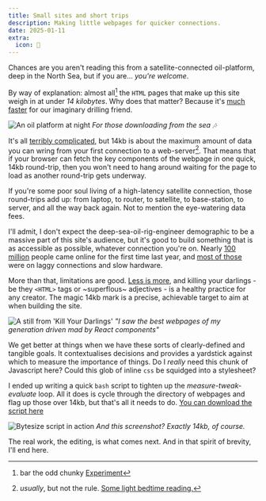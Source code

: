 ```yaml
---
title: Small sites and short trips
description: Making little webpages for quicker connections.
date: 2025-01-11
extra:
  icon: 📡
---
```


Chances are you aren't reading this from a satellite-connected oil-platform, deep in the North Sea, but if you are... *you're welcome*.

By way of explanation: almost all[^1] the `HTML` pages that make up this site weigh in at under *14 kilobytes*. Why does that matter? Because it's [much faster](https://endtimes.dev/why-your-website-should-be-under-14kb-in-size/) for our imaginary drilling friend. 

![An oil platform at night](/images/oil-platform.webp)
*For those downloading from the sea 🎶*

It's all [terribly complicated](https://datatracker.ietf.org/doc/id/draft-ietf-quic-recovery-26.html#section-6.8-3), but 14kb is about the maximum amount of data you can wring from your first connection to a web-server[^2]. That means that if your browser can fetch the key components of the webpage in one quick, 14kb round-trip, then you won't need to hang around waiting for the page to load as another round-trip gets underway. 


If you're some poor soul living of a high-latency satellite connection, those round-trips add up: from laptop, to router, to satellite, to base-station, to server, and all the way back again. Not to mention the eye-watering data fees.

I'll admit, I don't expect the deep-sea-oil-rig-engineer demographic to be a massive part of this site's audience, but it's good to build something that is as accessible as possible, whatever connection you're on. Nearly [100 million](https://datareportal.com/reports/digital-2024-deep-dive-the-state-of-internet-adoption) people came online for the first time last year, and [most of those](https://www.ericsson.com/en/reports-and-papers/mobility-report/articles/enabling-internet-for-all) were on laggy connections and slow hardware. 

More than that, limitations are good. [Less is more](@/blog/markdown.md), and killing your darlings - be they `<HTML>` tags or ~superflous~ adjectives - is a healthy practice for any creator. The magic 14kb mark is a precise, achievable target to aim at when building the site. 

![A still from 'Kill Your Darlings'](/images/kill-your-darlings.webp)
*"I saw the best webpages of my generation driven mad by React components"*

We get better at things when we have these sorts of clearly-defined and tangible goals. It contextualises decisions and provides a yardstick against which to measure the importance of things. Do I *really* need this chunk of Javascript here? Could this glob of inline `css` be squidged into a stylesheet?

I ended up writing a quick `bash` script to tighten up the *measure-tweak-evaluate* loop. All it does is cycle through the directory of webpages and flag up those over 14kb, but that's all it needs to do. [You can download the script here](/files/bytesize.sh)

![Bytesize script in action](/images/bytesize.webp)
*And this screenshot? Exactly 14kb, of course.*

The real work, the editing, is what comes next. And in that spirit of brevity, I'll end here.

[^1]: bar the odd chunky [Experiment](/experiments)
[^2]: *usually*, but not the rule. [Some light bedtime reading.](https://datatracker.ietf.org/doc/id/draft-ietf-quic-recovery-26.html)
